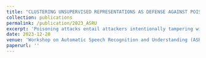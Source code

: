 ```yaml
---
title: "CLUSTERING UNSUPERVISED REPRESENTATIONS AS DEFENSE AGAINST POISONING ATTACKS ON SPEECH COMMANDS CLASSIFICATION SYSTEM"
collection: publications
permalink: /publication/2023_ASRU
excerpt: 'Poisoning attacks entail attackers intentionally tampering with training data. In this paper, we consider a dirty-label poisoning attack scenario on a speech commands classifi- cation system. The threat model assumes that certain utter- ances from one of the classes (source class) are poisoned by superimposing a trigger on it, and its label is changed to another class selected by the attacker (target class). We propose a filtering defense against such an attack. First, we use DIstillation with NO labels (DINO) to learn unsupervised representations for all the training examples. Next, we use K-means and LDA to cluster these representations. Finally, we keep the utterances with the most repeated label in their cluster for training and discard the rest. For a 10% poisoned source class, we demonstrate a drop in attack success rate from 99.75% to 0.25%. We test our defense against a variety of threat models, including different target and source classes, as well as trigger variations. '
date: 2023-12-20
venue: 'Workshop on Automatic Speech Recognition and Understanding (ASRU 2023)'
paperurl: ''
---
```


